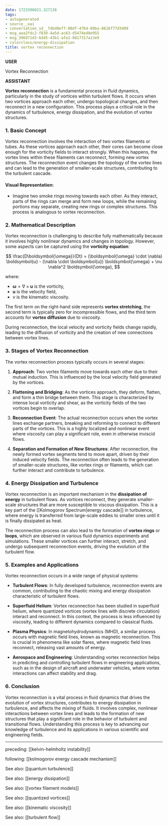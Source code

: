 ```yaml
---
date: 1723396021.327138
tags:
- autogenerated
- source__oai
- conversation_id__f4bd8eff-00df-47b4-89ba-8616f77d3489
- msg_aaa2fdc2-f839-4a5d-ac63-d5474e48e955
- msg_396971d3-6d45-43b1-afa1-8817317a13e9
- colorclass/energy-dissipation
title: vortex reconnection
---
```


**USER**

Vortex Reconnection


**ASSISTANT**

**Vortex reconnection** is a fundamental process in fluid dynamics, particularly in the study of vortices within turbulent flows. It occurs when two vortices approach each other, undergo topological changes, and then reconnect in a new configuration. This process plays a critical role in the dynamics of turbulence, energy dissipation, and the evolution of vortex structures.

### 1. **Basic Concept**

Vortex reconnection involves the interaction of two vortex filaments or tubes. As these vortices approach each other, their cores can become close enough for the vorticity fields to interact strongly. When this happens, the vortex lines within these filaments can reconnect, forming new vortex structures. The reconnection event changes the topology of the vortex lines and can lead to the generation of smaller-scale structures, contributing to the turbulent cascade.

#### Visual Representation:
- Imagine two smoke rings moving towards each other. As they interact, parts of the rings can merge and form new loops, while the remaining portions may separate, creating new rings or complex structures. This process is analogous to vortex reconnection.

### 2. **Mathematical Description**

Vortex reconnection is challenging to describe fully mathematically because it involves highly nonlinear dynamics and changes in topology. However, some aspects can be captured using the **vorticity equation**:

$$
\frac{D\boldsymbol{\omega}}{Dt} = (\boldsymbol{\omega} \cdot \nabla) \boldsymbol{u} - (\nabla \cdot \boldsymbol{u}) \boldsymbol{\omega} + \nu \nabla^2 \boldsymbol{\omega},
$$

where:
- $\boldsymbol{\omega} = \nabla \times \boldsymbol{u}$ is the vorticity,
- $\boldsymbol{u}$ is the velocity field,
- $\nu$ is the kinematic viscosity.

The first term on the right-hand side represents **vortex stretching**, the second term is typically zero for incompressible flows, and the third term accounts for **vortex diffusion** due to viscosity.

During reconnection, the local velocity and vorticity fields change rapidly, leading to the diffusion of vorticity and the creation of new connections between vortex lines.

### 3. **Stages of Vortex Reconnection**

The vortex reconnection process typically occurs in several stages:

1. **Approach**: Two vortex filaments move towards each other due to their mutual induction. This is influenced by the local velocity field generated by the vortices.

2. **Flattening and Bridging**: As the vortices approach, they deform, flatten, and form a thin bridge between them. This stage is characterized by intense local vorticity and shear, as the vorticity fields of the two vortices begin to overlap.

3. **Reconnection Event**: The actual reconnection occurs when the vortex lines exchange partners, breaking and reforming to connect to different parts of the vortices. This is a highly localized and nonlinear event where viscosity can play a significant role, even in otherwise inviscid flows.

4. **Separation and Formation of New Structures**: After reconnection, the newly formed vortex segments tend to move apart, driven by their induced velocity fields. The reconnection often leads to the generation of smaller-scale structures, like vortex rings or filaments, which can further interact and contribute to turbulence.

### 4. **Energy Dissipation and Turbulence**

Vortex reconnection is an important mechanism in the **dissipation of energy** in turbulent flows. As vortices reconnect, they generate smaller-scale structures that are more susceptible to viscous dissipation. This is a key part of the [[Kolmogorov Spectrum|energy cascade]] in turbulence, where energy is transferred from large-scale eddies to smaller ones until it is finally dissipated as heat.

The reconnection process can also lead to the formation of **vortex rings** or **loops**, which are observed in various fluid dynamics experiments and simulations. These smaller vortices can further interact, stretch, and undergo subsequent reconnection events, driving the evolution of the turbulent flow.

### 5. **Examples and Applications**

Vortex reconnection occurs in a wide range of physical systems:

- **Turbulent Flows**: In fully developed turbulence, reconnection events are common, contributing to the chaotic mixing and energy dissipation characteristic of turbulent flows.
  
- **Superfluid Helium**: Vortex reconnection has been studied in superfluid helium, where quantized vortices (vortex lines with discrete circulation) interact and reconnect. In this context, the process is less influenced by viscosity, leading to different dynamics compared to classical fluids.

- **Plasma Physics**: In magnetohydrodynamics (MHD), a similar process occurs with magnetic field lines, known as magnetic reconnection. This is crucial in phenomena like solar flares, where magnetic field lines reconnect, releasing vast amounts of energy.

- **Aerospace and Engineering**: Understanding vortex reconnection helps in predicting and controlling turbulent flows in engineering applications, such as in the design of aircraft and underwater vehicles, where vortex interactions can affect stability and drag.

### 6. **Conclusion**

Vortex reconnection is a vital process in fluid dynamics that drives the evolution of vortex structures, contributes to energy dissipation in turbulence, and affects the mixing of fluids. It involves complex, nonlinear interactions between vortex lines and leads to the formation of new structures that play a significant role in the behavior of turbulent and transitional flows. Understanding this process is key to advancing our knowledge of turbulence and its applications in various scientific and engineering fields.


---

preceding: [[kelvin-helmholtz instability]]  


following: [[kolmogorov energy cascade mechanism]]

See also: [[quantum turbulence]]


See also: [[energy dissipation]]


See also: [[vortex filament models]]


See also: [[quantized vortices]]


See also: [[kinematic viscosity]]


See also: [[turbulent flow]]